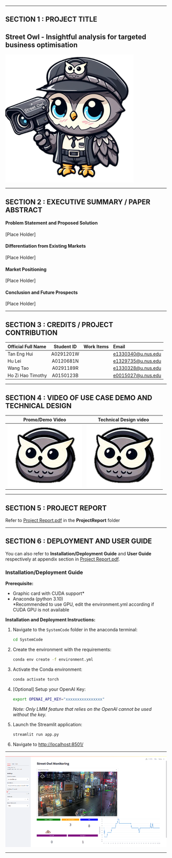 ﻿

---

## SECTION 1 : PROJECT TITLE
## Street Owl - Insightful analysis for targeted business optimisation

<img src="Images/streetowl.png" width="400" />  

---

## SECTION 2 : EXECUTIVE SUMMARY / PAPER ABSTRACT
#### Problem Statement and Proposed Solution 

[Place Holder]

 

#### Differentiation from Existing Markets 

[Place Holder]

 

#### Market Positioning 

[Place Holder]

 

#### Conclusion and Future Prospects 

[Place Holder]

---

## SECTION 3 : CREDITS / PROJECT CONTRIBUTION

| Official Full Name  | Student ID | Work Items | Email  |
| :------------ |:---------------:| :-----| :-----|
| Tan Eng Hui | A0291201W || e1330340@u.nus.edu |
| Hu Lei | A0120681N || e1329735@u.nus.edu |
| Wang Tao | A0291189R || e1330328@u.nus.edu |
| Ho Zi Hao Timothy| A0150123B || e0015027@u.nus.edu |


---

## SECTION 4 : VIDEO OF USE CASE DEMO AND TECHNICAL DESIGN 

| Promo/Demo Video | Technical Design video | 
| :------------: |:---------------:| 
| <a href="#"><img src="Images/logo_clean.png" width="232" height="197" alt="place holder"></a> | <a href="#">  <img src="Images/logo_clean.png" width="232" height="197" alt="place holder"></a> | 




---

## SECTION 5 : PROJECT REPORT

Refer to [Project Report.pdf](ProjectReport/Project%20Report.pdf) in the **ProjectReport** folder



---

## SECTION 6 : DEPLOYMENT AND USER GUIDE

You can also refer to **Installation/Deployment Guide** and **User Guide** respectively at appendix section in [Project Report.pdf](ProjectReport/Project%20Report.pdf). 


### Installation/Deployment Guide

**Prerequisite:**
- Graphic card with CUDA support*  
- Anaconda (python 3.10)  
*Recommended to use GPU, edit the environment.yml according if CUDA GPU is not available  

**Installation and Deployment Instructions:**

1. Navigate to the `SystemCode` folder in the anaconda terminal:
   ```bash
   cd SystemCode
   ```

2. Create the environment with the requirements:
   ```bash
   conda env create -f environment.yml
   ```

3. Activate the Conda environment:
   ```bash
   conda activate torch
   ```

4. [Optional] Setup your OpenAI Key:
   ```bash
   export OPENAI_API_KEY="xxxxxxxxxxxxxxxx"
   ```
   *Note: Only LMM feature that relies on the OpenAI cannot be used without the key.*

5. Launch the Streamlit application:
   ```bash
   streamlit run app.py
   ```

6. Navigate to [http://localhost:8501/](http://localhost:8501/)

---

![Street Owl Web Application](Images/web_screenshot.png)



---
